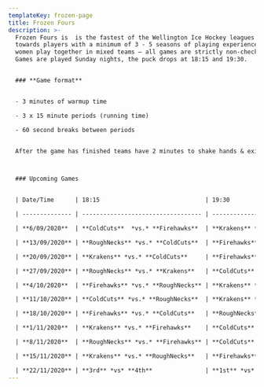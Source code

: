```yaml
---
templateKey: frozen-page
title: Frozen Fours
description: >-
  Frozen Fours is  is the fastest of the Wellington Ice Hockey leagues geared
  towards players with a minimum of 3 - 5 seasons of playing experience. Men and
  women play together in mixed teams – all games are strictly non-checking.
  Games are played Sunday nights, the puck drops at 18:15 and 19:30.


  ### **Game format**


  - 3 minutes of warmup time

  - 3 x 15 minute periods (running time)

  - 60 second breaks between periods


  After the game has finished teams have 2 minutes to shake hands & exit the ice so it can be groomed for the next game



  ### Upcoming Games


  | Date/Time      | 18:15                              | 19:30                              |

  | -------------- | ---------------------------------- | ---------------------------------- |

  | **6/09/2020**  | **ColdCuts**  *vs.* **Firehawks**  | **Krakens** *vs.* **RoughNecks**   |

  | **13/09/2020** | **RoughNecks** *vs.* **ColdCuts**  | **Firehawks** *vs.* **Krakens**    |

  | **20/09/2020** | **Krakens** *vs.* **ColdCuts**     | **Firehawks** *vs.* **RoughNecks** |

  | **27/09/2020** | **RoughNecks** *vs.* **Krakens**   | **ColdCuts** *vs.* **Firehawks**   |

  | **4/10/2020**  | **Firehawks** *vs.* **RoughNecks** | **Krakens** *vs.* **ColdCuts**     |

  | **11/10/2020** | **ColdCuts** *vs.* **RoughNecks**  | **Krakens** *vs.* **Firehawks**    |

  | **18/10/2020** | **Firehawks** *vs.* **ColdCuts**   | **RoughNecks** *vs.* **Krakens**   |

  | **1/11/2020**  | **Krakens** *vs.* **Firehawks**    | **ColdCuts** *vs.* **RoughNecks**  |

  | **8/11/2020**  | **RoughNecks** *vs.* **Firehawks** | **ColdCuts** *vs.* **Krakens**     |

  | **15/11/2020** | **Krakens** *vs.* **RoughNecks**   | **Firehawks** *vs.* **ColdCuts**   |

  | **22/11/2020** | **3rd** *vs* **4th**               | **1st** *vs* **2nd**               |
---
```

